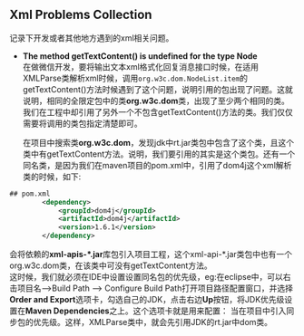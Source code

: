 ## Xml Problems Collection<br>
记录下开发或者其他地方遇到的xml相关问题。<br>

* **The method getTextContent() is undefined for the type Node**<br>
  在做微信开发，要将输出文本xml格式化回复消息接口时候，在适用XMLParse类解析xml时候，调用`org.w3c.dom.NodeList.item`的getTextContent()方法时候遇到了这个问题，说明引用的包出现了问题。这就说明，相同的全限定包中的类**org.w3c.dom**类，出现了至少两个相同的类。我们在工程中却引用了另外一个不包含getTextContent()方法的类。我们仅仅需要将调用的类包指定清楚即可。<br>

  在项目中搜索类**org.w3c.dom**，发现jdk中rt.jar类包中包含了这个类，且这个类中有getTextContent方法。说明，我们要引用的其实是这个类包。还有一个同名类，是因为我们在maven项目的pom.xml中，引用了dom4j这个xml解析类的时候，如下:<br>
```xml
## pom.xml
		<dependency>
			<groupId>dom4j</groupId>
			<artifactId>dom4j</artifactId>
			<version>1.6.1</version>
		</dependency>
```
会将依赖的**xml-apis-*.jar**库包引入项目工程，这个xml-api-*.jar类包中也有一个org.w3c.dom类，在该类中可没有getTextContent方法。<br>
这时候，我们就必须在IDE中设置设置同名包的优先级，eg:在eclipse中，可以右击项目名-->Build Path --> Configure Build Path打开项目路径配置窗口，并选择**Order and Export**选项卡，勾选自己的JDK，点击右边**Up**按钮，将JDK优先级设置在**Maven Dependencies**之上。这个选项卡就是用来配置： 当在项目中引入同步包的优先级。这样，XMLParse类中，就会先引用JDK的rt.jar中dom类。<br>
